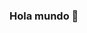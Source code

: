 ### Hola mundo 👋

<!--
**SofKim4/SofKim4** is a ✨ _special_ ✨ repository because its `README.md` (this file) appears on your GitHub profile.

Here are some ideas to get you started:

- 🔭 Mejorar mis habilidades ...
- 🌱 Novelas de romance y misterio ...
- 👯 FuturEd y ART-IMP ...
- 🤔 Publicitar la compañia familiar y programar paginas web ...
-->
